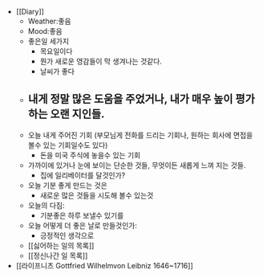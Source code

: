 - [[Diary]]
    - Weather:좋음
    - Mood:좋음
    - 좋은일 세가지
        - 목요일이다
        - 뭔가 새로운 영감들이 막 생겨나는 것같다.
        - 날씨가 좋다
    - 내게 정말 많은 도움을 주었거나, 내가 매우 높이 평가하는 오랜 지인들.
        - 
    - 오늘 내게 주어진 기회 (부모님게 전화를 드리는 기회나, 원하는 회사에 면접을 볼수 있는 기회일수도 있다)
        - 돈을 미국 주식에 놓을수 있는 기회
    - 가까이에 있거나 눈에 보이는 단순한 것들, 무엇이든 새롭게 느껴 지는 것들.
        - 집에 일리베이터를 달것인가?
    - 오늘 기분 좋게 만드는 것은
        - 새로운 많은 것들을 시도해 볼수 있는것
    - 오늘의 다짐:
        - 기분좋은 하루 보낼수 있기를 
    - 오늘 어떻게 더 좋은 날로 만들것인가:
        - 긍정적인 생각으로 
    - [[싫어하는 일의 목록]]
    - [[정신나간 일 목록]]
- [[라이프니츠 Gottfried Wilhelmvon Leibniz 1646~1716]]
